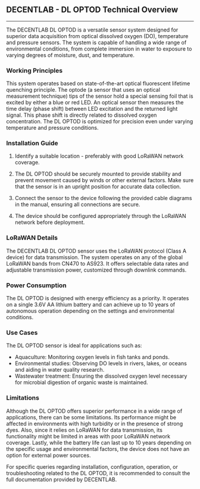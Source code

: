 ## DECENTLAB - DL OPTOD Technical Overview 
---

The DECENTLAB DL OPTOD is a versatile sensor system designed for superior data acquisition from optical dissolved oxygen (DO), temperature and pressure sensors. The system is capable of handling a wide range of environmental conditions, from complete immersion in water to exposure to varying degrees of moisture, dust, and temperature.

### Working Principles

This system operates based on state-of-the-art optical fluorescent lifetime quenching principle. The optode (a sensor that uses an optical measurement technique) tips of the sensor hold a special sensing foil that is excited by either a blue or red LED. An optical sensor then measures the time delay (phase shift) between LED excitation and the returned light signal. This phase shift is directly related to dissolved oxygen concentration. The DL OPTOD is optimized for precision even under varying temperature and pressure conditions.

### Installation Guide 

1. Identify a suitable location - preferably with good LoRaWAN network coverage.

2. The DL OPTOD should be securely mounted to provide stability and prevent movement caused by winds or other external factors. Make sure that the sensor is in an upright position for accurate data collection.

3. Connect the sensor to the device following the provided cable diagrams in the manual, ensuring all connections are secure.

4. The device should be configured appropriately through the LoRaWAN network before deployment.

### LoRaWAN Details

The DECENTLAB DL OPTOD sensor uses the LoRaWAN protocol (Class A device) for data transmission. The system operates on any of the global LoRaWAN bands from CN470 to AS923. It offers selectable data rates and adjustable transmission power, customized through downlink commands.

### Power Consumption

The DL OPTOD is designed with energy efficiency as a priority. It operates on a single 3.6V AA lithium battery and can achieve up to 10 years of autonomous operation depending on the settings and environmental conditions.

### Use Cases

The DL OPTOD sensor is ideal for applications such as:

   * Aquaculture: Monitoring oxygen levels in fish tanks and ponds.
   * Environmental studies: Observing DO levels in rivers, lakes, or oceans and aiding in water quality research.
   * Wastewater treatment: Ensuring the dissolved oxygen level necessary for microbial digestion of organic waste is maintained.

### Limitations

Although the DL OPTOD offers superior performance in a wide range of applications, there can be some limitations. Its performance might be affected in environments with high turbidity or in the presence of strong dyes. Also, since it relies on LoRaWAN for data transmission, its functionality might be limited in areas with poor LoRaWAN network coverage. Lastly, while the battery life can last up to 10 years depending on the specific usage and environmental factors, the device does not have an option for external power sources.
  
For specific queries regarding installation, configuration, operation, or troubleshooting related to the  DL OPTOD, it is recommended to consult the full documentation provided by DECENTLAB.